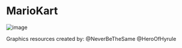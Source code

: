 # MarioKart
![image](https://github.com/MarcoChavezB/MarioCar/assets/123757334/2be879c1-3cc4-4d59-bba5-137fce0203ae)

Graphics resources created by:
@NeverBeTheSame
@HeroOfHyrule

